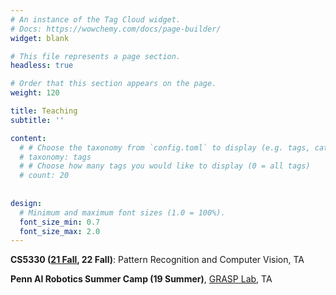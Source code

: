 ```yaml
---
# An instance of the Tag Cloud widget.
# Docs: https://wowchemy.com/docs/page-builder/
widget: blank

# This file represents a page section.
headless: true

# Order that this section appears on the page.
weight: 120

title: Teaching
subtitle: ''

content:
  # # Choose the taxonomy from `config.toml` to display (e.g. tags, categories)
  # taxonomy: tags
  # # Choose how many tags you would like to display (0 = all tags)
  # count: 20
  
  
design:
  # Minimum and maximum font sizes (1.0 = 100%).
  font_size_min: 0.7
  font_size_max: 2.0
---
```


**CS5330 ([21 Fall](https://jianghz.me/teaching/cs5330/fall2021/), 22 Fall)**: Pattern Recognition and Computer Vision, TA

**Penn AI Robotics Summer Camp (19 Summer)**, [GRASP Lab](https://www.grasp.upenn.edu/), TA